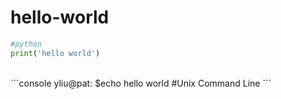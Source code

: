 # hello-world
```python
#python
print('hello world') 
```
<br>
```console
yliu@pat: $echo hello world #Unix Command Line
```
